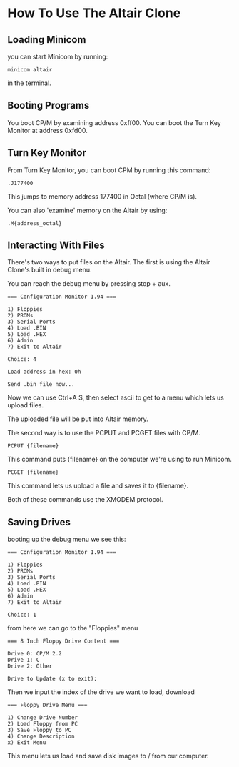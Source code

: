 ﻿# How To Use The Altair Clone
## Loading Minicom
you can start Minicom by running:
```
minicom altair
```
in the terminal.
## Booting Programs
You boot CP/M by examining address 0xff00.
You can boot the Turn Key Monitor at address 0xfd00.

## Turn Key Monitor

From Turn Key Monitor, you can boot CPM by running this command:
```
.J177400
```

This jumps to memory address 177400 in Octal (where CP/M is).

You can also 'examine' memory on the Altair by using:

```
.M{address_octal}
```

## Interacting With Files
There's two ways to put files on the Altair.
The first is using the Altair Clone's built in debug menu.

You can reach the debug menu by pressing stop + aux.

```
=== Configuration Monitor 1.94 ===

1) Floppies
2) PROMs
3) Serial Ports
4) Load .BIN
5) Load .HEX
6) Admin
7) Exit to Altair

Choice: 4

Load address in hex: 0h

Send .bin file now...
```

Now we can use Ctrl+A S, then select ascii to get to a menu which lets us upload files.

The uploaded file will be put into Altair memory.

The second way is to use the PCPUT and PCGET files with CP/M.
```
PCPUT {filename}
```
This command puts {filename} on the computer we're using to run Minicom.
```
PCGET {filename}
```
This command lets us upload a file and saves it to {filename}.

Both of these commands use the XMODEM protocol.

## Saving Drives

booting up the debug menu we see this:
```
=== Configuration Monitor 1.94 ===

1) Floppies
2) PROMs
3) Serial Ports
4) Load .BIN
5) Load .HEX
6) Admin
7) Exit to Altair

Choice: 1
```
from here we can go to the "Floppies" menu
```
=== 8 Inch Floppy Drive Content ===

Drive 0: CP/M 2.2
Drive 1: C
Drive 2: Other

Drive to Update (x to exit):
```
Then we input the index of the drive we want to load, download
```
=== Floppy Drive Menu ===

1) Change Drive Number
2) Load Floppy from PC
3) Save Floppy to PC
4) Change Description
x) Exit Menu
```
This menu lets us load and save disk images to / from our computer.

